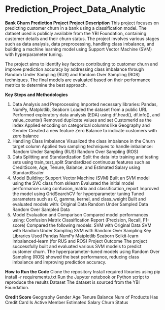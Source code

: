 # Prediction_Project_Data_Analytic
**Bank Churn Prediction Project**
**Project Description**
This project focuses on predicting customer churn in a bank using a classification model. The dataset used is publicly available from the YBI Foundation, containing customer details and their churn status. The project involves various stages such as data analysis, data preprocessing, handling class imbalance, and building a machine learning model using Support Vector Machine (SVM) with hyperparameter tuning.

The project aims to identify key factors contributing to customer churn and improve prediction accuracy by addressing class imbalance through Random Under Sampling (RUS) and Random Over Sampling (ROS) techniques. The final models are evaluated based on their performance metrics to determine the best approach.

**Key Steps and Methodologies**
1. Data Analysis and Preprocessing
Imported necessary libraries: Pandas, NumPy, Matplotlib, Seaborn
Loaded the dataset from a public URL
Performed exploratory data analysis (EDA) using df.head(), df.info(), and value_counts()
Removed duplicate values and set CustomerId as the index
Applied encoding on categorical columns like Geography and Gender
Created a new feature Zero Balance to indicate customers with zero balance
2. Handling Class Imbalance
Visualized the class imbalance in the Churn target column
Applied two sampling techniques to handle imbalance:
Random Under Sampling (RUS)
Random Over Sampling (ROS)
3. Data Splitting and Standardization
Split the data into training and testing sets using train_test_split
Standardized continuous features such as CreditScore, Age, Tenure, Balance, and Estimated Salary using StandardScaler
4. Model Building: Support Vector Machine (SVM)
Built an SVM model using the SVC class from sklearn
Evaluated the initial model performance using confusion_matrix and classification_report
Improved the model using GridSearchCV for hyperparameter tuning
Tuned parameters such as C, gamma, kernel, and class_weight
Built and evaluated models with:
Original Data
Random Under Sampled Data
Random Over Sampled Data
5. Model Evaluation and Comparison
Compared model performances using:
Confusion Matrix
Classification Report (Precision, Recall, F1-score)
Compared the following models:
SVM with Original Data
SVM with Random Under Sampling
SVM with Random Over Sampling
Key Libraries Used
Pandas
NumPy
Matplotlib
Seaborn
Scikit-learn
Imbalanced-learn (for RUS and ROS)
Project Outcome
The project successfully built and evaluated various SVM models to predict customer churn. The hyperparameter-tuned models using Random Over Sampling (ROS) showed the best performance, reducing class imbalance and improving prediction accuracy.

**How to Run the Code**
Clone the repository
Install required libraries using pip install -r requirements.txt
Run the Jupyter notebook or Python script to reproduce the results
Dataset
The dataset is sourced from the YBI Foundation.

**Credit Score**
Geography
Gender
Age
Tenure
Balance
Num of Products
Has Credit Card
Is Active Member
Estimated Salary
Churn Status
